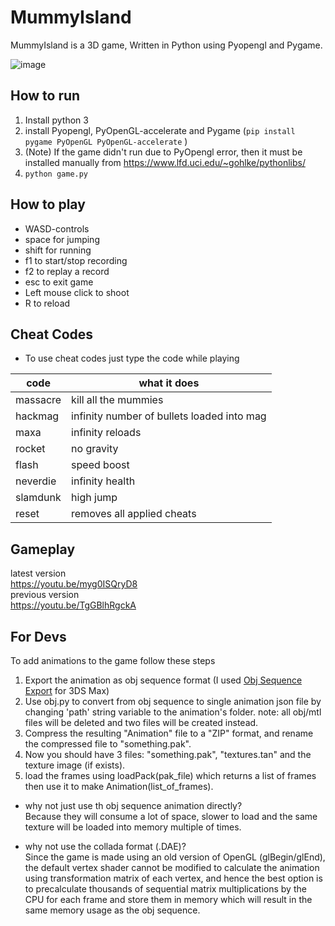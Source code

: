 
# MummyIsland  
  
MummyIsland is a 3D game, Written in Python using Pyopengl and Pygame.  
  
![image](https://user-images.githubusercontent.com/63170874/123775636-d5fe2f80-d8ce-11eb-9510-ecac702169fa.png)



## How to run
 1. Install python 3  
 2. install Pyopengl, PyOpenGL-accelerate and Pygame  (`pip install pygame PyOpenGL PyOpenGL-accelerate` ) 
 3. (Note) If the game didn't run due to PyOpengl error, then it must be installed manually from https://www.lfd.uci.edu/~gohlke/pythonlibs/
 5. `python game.py `
 
## How to play
 -  WASD-controls
 - space for jumping
 - shift for running
 - f1 to start/stop recording
 - f2 to replay a record
 - esc to exit game
 - Left mouse click to shoot
 - R to reload

## Cheat Codes

 - To use cheat codes just type the code while playing


| code | what it does |
|--|--|
| massacre | kill all the mummies |
| hackmag | infinity number of bullets loaded into mag |
| maxa | infinity reloads |
| rocket | no gravity |
| flash | speed boost |
| neverdie | infinity health |
| slamdunk | high jump |
| reset | removes all applied cheats |

## Gameplay
latest version<br/>
https://youtu.be/myg0ISQryD8<br/>
previous version<br/>
https://youtu.be/TgGBlhRgckA<br/>

## For Devs
To add animations to the game follow these steps

 1. Export the animation as obj sequence format (I used [Obj Sequence Export](http://www.scriptspot.com/3ds-max/scripts/obj-sequence-export) for 3DS Max)
 2. Use obj.py to convert from obj sequence to single animation json file by changing 'path' string variable to the animation's folder.
 note: all obj/mtl files will be deleted and two files will be created instead.
 3. Compress the resulting "Animation" file to a "ZIP" format, and rename the compressed file to "something.pak".
 4. Now you should have 3 files: "something.pak", "textures.tan" and the texture image (if exists).
 5. load the frames using loadPack(pak_file) which returns a list of frames then use it to make Animation(list_of_frames). 


 - why not just use th obj sequence animation directly?<br/>
Because they will consume a lot of space, slower to load and the same texture will be loaded into memory multiple of times. 

 - why not use the collada format (.DAE)?<br/>
	Since the game is made using an old version of OpenGL (glBegin/glEnd), the default vertex shader cannot be modified to calculate the animation using transformation matrix of each vertex, and hence the best option is to precalculate thousands of sequential matrix multiplications by the CPU for each frame and store them in memory which will result in the same memory usage as the obj sequence.
